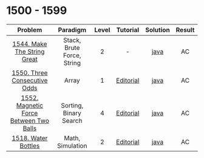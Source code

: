 # 1500 - 1599

|                                                  Problem                                                  |          Paradigm          | Level |                                        Tutorial                                        |                       Solution                       | Result |
| :-------------------------------------------------------------------------------------------------------: | :------------------------: | :---: | :------------------------------------------------------------------------------------: | :--------------------------------------------------: | :----: |
|            [1544. Make The String Great](https://leetcode.com/problems/make-the-string-great/)            | Stack, Brute Force, String |   2   |                                           -                                            |      [java](./1544_Make_The_String_Great.java)       |   AC   |
|           [1550. Three Consecutive Odds](https://leetcode.com/problems/three-consecutive-odds/)           |           Array            |   1   |      [Editorial](https://leetcode.com/problems/three-consecutive-odds/editorial/)      |      [java](./1550_Three_Consecutive_Odds.java)      |   AC   |
| [1552. Magnetic Force Between Two Balls](https://leetcode.com/problems/magnetic-force-between-two-balls/) |   Sorting, Binary Search   |   4   | [Editorial](https://leetcode.com/problems/magnetic-force-between-two-balls/editorial/) | [java](./1552_Magnetic_Force_Between_Two_Balls.java) |   AC   |
|                    [1518. Water Bottles](https://leetcode.com/problems/water-bottles/)                    |      Math, Simulation      |   2   |          [Editorial](https://leetcode.com/problems/water-bottles/editorial/)           |          [java](./1518_Water_Bottles.java)           |   AC   |
